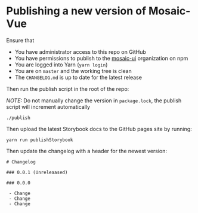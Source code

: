 # Publishing a new version of Mosaic-Vue

Ensure that 

- You have administrator access to this repo on GitHub
- You have permissions to publish to the [mosaic-ui](https://www.npmjs.com/org/mosaic-ui) organization on npm
- You are logged into Yarn (`yarn login`)
- You are on `master` and the working tree is clean
- The `CHANGELOG.md` is up to date for the latest release

Then run the publish script in the root of the repo:

*NOTE:* Do not manually change the version in `package.lock`, the publish script will increment automatically
```
./publish
```

Then upload the latest Storybook docs to the GitHub pages site by running:

```
yarn run publishStorybook
```

Then update the changelog with a header for the newest version:

```
# Changelog

### 0.0.1 (Unreleaased)

### 0.0.0

 - Change
 - Change
 - Change
```
